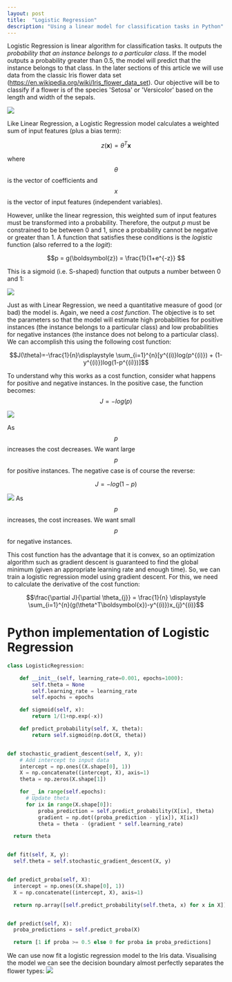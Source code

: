 ```yaml
---
layout: post
title:  "Logistic Regression"
description: "Using a linear model for classification tasks in Python"
---
```


Logistic Regression is linear algorithm for classification tasks. It outputs the *probability that an instance belongs to a particular class*. If the model outputs a probability greater than 0.5, the model will predict that the instance belongs to that class. In the later sections of this article we will use data from the classic Iris flower data set (https://en.wikipedia.org/wiki/Iris_flower_data_set). Our objective will be to classify if a flower is of the species 'Setosa' or 'Versicolor' based on the length and width of the sepals.

![](/assets/setosa_versicolor.png)

Like Linear Regression, a Logistic Regression model calculates a weighted sum of input features (plus a bias term):

$$z(\boldsymbol{x}) = \theta^T\boldsymbol{x}$$

where $$\theta$$ is the vector of coefficients and $$x$$ is the vector of input features (independent variables).

However, unlike the linear regression, this weighted sum of input features must be transformed into a probability. Therefore, the output *p* must be constrained to be between 0 and 1, since a probability cannot be negative or greater than 1. A function that satisfies these conditions is the *logistic* function (also referred to a the *logit*):

$$p = g(\boldsymbol{z}) = \frac{1}{1+e^{-z}} $$

This is a sigmoid (i.e. S-shaped) function that outputs a number between 0 and 1:

![](/assets/logit.png)

Just as with Linear Regression, we need a quantitative measure of good (or bad) the model is. Again, we need a *cost function*. The objective is to set the parameters so that the model will estimate high probabilities for positive instances (the instance belongs to a particular class) and low probabilities for negative instances (the instance does not belong to a particular class). We can accomplish this using the following cost function:

$$J(\theta)=-\frac{1}{n}\displaystyle \sum_{i=1}^{n}[y^{(i)}log(p^{(i)}) + (1-y^{(i)})log(1-p^{(i)})]$$

To understand why this works as a cost function, consider what happens for positive and negative instances. In the positive case, the function becomes:
$$J=-log(p)$$

![](/assets/positive_instance_cost.png)

As $$p$$ increases the cost decreases. We want large $$p$$ for positive instances. The negative case is of course the reverse:

$$J=-log(1-p)$$

![](/assets/negative_instance_cost.png)
As $$p$$ increases, the cost increases. We want small $$p$$for negative instances.

This cost function has the advantage that it is convex, so an optimization algorithm such as gradient descent is guaranteed to find the global minimum (given an appropriate learning rate and enough time). So, we can train a logistic regression model using gradient descent. For this, we need to calculate the derivative of the cost function:

$$\frac{\partial J}{\partial \theta_{j}} = \frac{1}{n} \displaystyle \sum_{i=1}^{n}(g(\theta^T\boldsymbol{x})-y^{(i)})x_{j}^{(i)}$$

# Python implementation of Logistic Regression

```python
class LogisticRegression:

    def __init__(self, learning_rate=0.001, epochs=1000):
        self.theta = None
        self.learning_rate = learning_rate
        self.epochs = epochs

    def sigmoid(self, x):
        return 1/(1+np.exp(-x))

    def predict_probability(self, X, theta):
        return self.sigmoid(np.dot(X, theta))


def stochastic_gradient_descent(self, X, y):
    # Add intercept to input data
    intercept = np.ones((X.shape[0], 1))
    X = np.concatenate((intercept, X), axis=1)
    theta = np.zeros(X.shape[1])

    for _ in range(self.epochs):
      # Update theta
      for ix in range(X.shape[0]):
          proba_prediction = self.predict_probability(X[ix], theta)
          gradient = np.dot((proba_prediction - y[ix]), X[ix])
          theta = theta - (gradient * self.learning_rate)

  return theta


def fit(self, X, y):
  self.theta = self.stochastic_gradient_descent(X, y)


def predict_proba(self, X):
  intercept = np.ones((X.shape[0], 1))
  X = np.concatenate((intercept, X), axis=1)

  return np.array([self.predict_probability(self.theta, x) for x in X])


def predict(self, X):
  proba_predictions = self.predict_proba(X)

  return [1 if proba >= 0.5 else 0 for proba in proba_predictions]
```

We can use now fit a logistic regression model to the Iris data. Visualising the model we can see the decision boundary almost perfectly separates the flower types:
 ![](/assets/decision_boundary.png)
